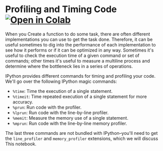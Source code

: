 # Profiling and Timing Code   <a href="https://colab.research.google.com/github/Ahmad-Zaki/Python-Notes/blob/main/Timing%20and%20Profiling%20Python%20code/timing-and-profiling.ipynb"><img src="https://colab.research.google.com/assets/colab-badge.svg" alt="Open in Colab" title="Open and Execute in Google Colaboratory"></a>

When you Create a function to do some task, there are often different implementations you can use to get the task done. Therefore, it can be useful sometimes to dig into the performance of each implementation to see how it performs or if it can be optimized in any way. Sometimes it's useful to check the execution time of a given command or set of commands; other times it's useful to measure a multiline process and determine where the bottleneck lies in a series of operations. 

IPython provides different commands for timing and profiling your code. We'll go over the following IPython magic commands:

- ``%time``: Time the execution of a single statement.
- ``%timeit``: Time repeated execution of a single statement for more accuracy.
- ``%prun``: Run code with the profiler.
- ``%lprun``: Run code with the line-by-line profiler.
- ``%memit``: Measure the memory use of a single statement.
- ``%mprun``: Run code with the line-by-line memory profiler.

The last three commands are not bundled with IPython–you'll need to get the ``line_profiler`` and ``memory_profiler`` extensions, which we will discuss This notebook.